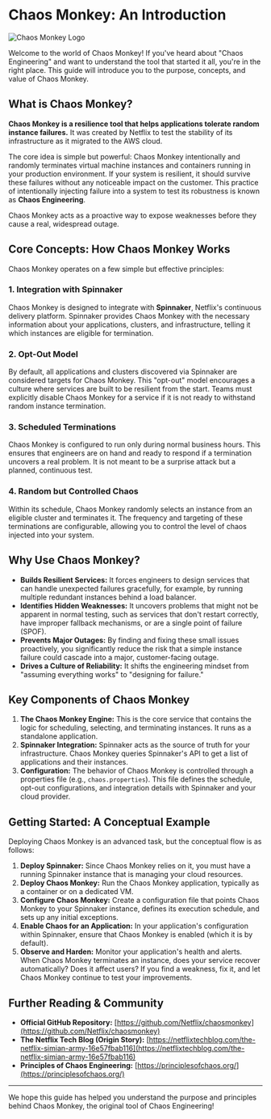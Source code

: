 # Chaos Monkey: An Introduction

![Chaos Monkey Logo](https://raw.githubusercontent.com/Netflix/chaosmonkey/master/chaosmonkey-core/src/main/resources/public/img/monkey.png)

Welcome to the world of Chaos Monkey! If you've heard about "Chaos Engineering" and want to understand the tool that started it all, you're in the right place. This guide will introduce you to the purpose, concepts, and value of Chaos Monkey.

## What is Chaos Monkey?

**Chaos Monkey is a resilience tool that helps applications tolerate random instance failures.** It was created by Netflix to test the stability of its infrastructure as it migrated to the AWS cloud.

The core idea is simple but powerful: Chaos Monkey intentionally and randomly terminates virtual machine instances and containers running in your production environment. If your system is resilient, it should survive these failures without any noticeable impact on the customer. This practice of intentionally injecting failure into a system to test its robustness is known as **Chaos Engineering**.

Chaos Monkey acts as a proactive way to expose weaknesses before they cause a real, widespread outage.

## Core Concepts: How Chaos Monkey Works

Chaos Monkey operates on a few simple but effective principles:

### 1. Integration with Spinnaker
Chaos Monkey is designed to integrate with **Spinnaker**, Netflix's continuous delivery platform. Spinnaker provides Chaos Monkey with the necessary information about your applications, clusters, and infrastructure, telling it which instances are eligible for termination.

### 2. Opt-Out Model
By default, all applications and clusters discovered via Spinnaker are considered targets for Chaos Monkey. This "opt-out" model encourages a culture where services are built to be resilient from the start. Teams must explicitly disable Chaos Monkey for a service if it is not ready to withstand random instance termination.

### 3. Scheduled Terminations
Chaos Monkey is configured to run only during normal business hours. This ensures that engineers are on hand and ready to respond if a termination uncovers a real problem. It is not meant to be a surprise attack but a planned, continuous test.

### 4. Random but Controlled Chaos
Within its schedule, Chaos Monkey randomly selects an instance from an eligible cluster and terminates it. The frequency and targeting of these terminations are configurable, allowing you to control the level of chaos injected into your system.

## Why Use Chaos Monkey?

* **Builds Resilient Services:** It forces engineers to design services that can handle unexpected failures gracefully, for example, by running multiple redundant instances behind a load balancer.
* **Identifies Hidden Weaknesses:** It uncovers problems that might not be apparent in normal testing, such as services that don't restart correctly, have improper fallback mechanisms, or are a single point of failure (SPOF).
* **Prevents Major Outages:** By finding and fixing these small issues proactively, you significantly reduce the risk that a simple instance failure could cascade into a major, customer-facing outage.
* **Drives a Culture of Reliability:** It shifts the engineering mindset from "assuming everything works" to "designing for failure."

## Key Components of Chaos Monkey

1.  **The Chaos Monkey Engine:** This is the core service that contains the logic for scheduling, selecting, and terminating instances. It runs as a standalone application.
2.  **Spinnaker Integration:** Spinnaker acts as the source of truth for your infrastructure. Chaos Monkey queries Spinnaker's API to get a list of applications and their instances.
3.  **Configuration:** The behavior of Chaos Monkey is controlled through a properties file (e.g., `chaos.properties`). This file defines the schedule, opt-out configurations, and integration details with Spinnaker and your cloud provider.

## Getting Started: A Conceptual Example

Deploying Chaos Monkey is an advanced task, but the conceptual flow is as follows:

1.  **Deploy Spinnaker:** Since Chaos Monkey relies on it, you must have a running Spinnaker instance that is managing your cloud resources.
2.  **Deploy Chaos Monkey:** Run the Chaos Monkey application, typically as a container or on a dedicated VM.
3.  **Configure Chaos Monkey:** Create a configuration file that points Chaos Monkey to your Spinnaker instance, defines its execution schedule, and sets up any initial exceptions.
4.  **Enable Chaos for an Application:** In your application's configuration within Spinnaker, ensure that Chaos Monkey is enabled (which it is by default).
5.  **Observe and Harden:** Monitor your application's health and alerts. When Chaos Monkey terminates an instance, does your service recover automatically? Does it affect users? If you find a weakness, fix it, and let Chaos Monkey continue to test your improvements.

## Further Reading & Community

* **Official GitHub Repository:** [https://github.com/Netflix/chaosmonkey](https://github.com/Netflix/chaosmonkey)
* **The Netflix Tech Blog (Origin Story):** [https://netflixtechblog.com/the-netflix-simian-army-16e57fbab116](https://netflixtechblog.com/the-netflix-simian-army-16e57fbab116)
* **Principles of Chaos Engineering:** [https://principlesofchaos.org/](https://principlesofchaos.org/)

---
We hope this guide has helped you understand the purpose and principles behind Chaos Monkey, the original tool of Chaos Engineering!